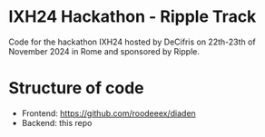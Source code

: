 # IXH24 Hackathon - Ripple Track

Code for the hackathon IXH24 hosted by DeCifris on 22th-23th of November 2024 in Rome and sponsored by Ripple.

# Structure of code

- Frontend: https://github.com/roodeeex/diaden
- Backend: this repo